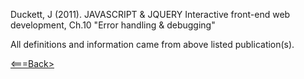 














Duckett, J (2011). JAVASCRIPT & JQUERY Interactive front-end web development, Ch.10 "Error handling & debugging"

All definitions and information came from above listed publication(s).

[<===Back>](README.md)